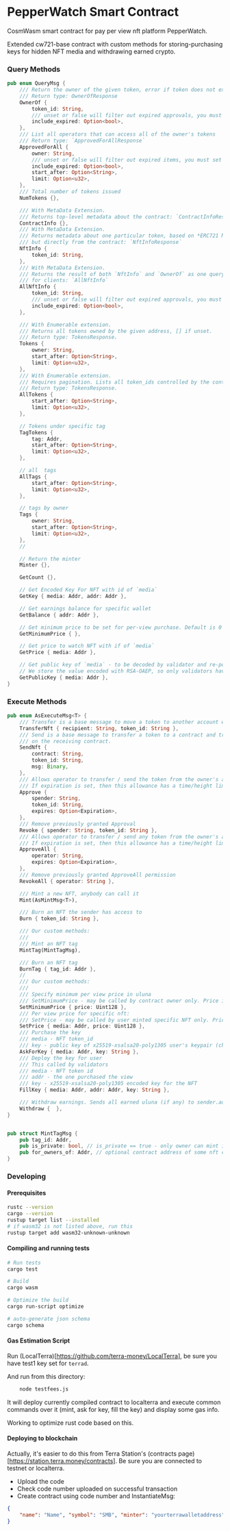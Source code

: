 # PepperWatch Smart Contract

CosmWasm smart contract for pay per view nft platform PepperWatch.

Extended cw721-base contract with custom methods for storing-purchasing keys for hidden NFT media and withdrawing earned crypto.

### Query Methods

```rust
pub enum QueryMsg {
    /// Return the owner of the given token, error if token does not exist
    /// Return type: OwnerOfResponse
    OwnerOf {
        token_id: String,
        /// unset or false will filter out expired approvals, you must set to true to see them
        include_expired: Option<bool>,
    },
    /// List all operators that can access all of the owner's tokens
    /// Return type: `ApprovedForAllResponse`
    ApprovedForAll {
        owner: String,
        /// unset or false will filter out expired items, you must set to true to see them
        include_expired: Option<bool>,
        start_after: Option<String>,
        limit: Option<u32>,
    },
    /// Total number of tokens issued
    NumTokens {},

    /// With MetaData Extension.
    /// Returns top-level metadata about the contract: `ContractInfoResponse`
    ContractInfo {},
    /// With MetaData Extension.
    /// Returns metadata about one particular token, based on *ERC721 Metadata JSON Schema*
    /// but directly from the contract: `NftInfoResponse`
    NftInfo {
        token_id: String,
    },
    /// With MetaData Extension.
    /// Returns the result of both `NftInfo` and `OwnerOf` as one query as an optimization
    /// for clients: `AllNftInfo`
    AllNftInfo {
        token_id: String,
        /// unset or false will filter out expired approvals, you must set to true to see them
        include_expired: Option<bool>,
    },

    /// With Enumerable extension.
    /// Returns all tokens owned by the given address, [] if unset.
    /// Return type: TokensResponse.
    Tokens {
        owner: String,
        start_after: Option<String>,
        limit: Option<u32>,
    },
    /// With Enumerable extension.
    /// Requires pagination. Lists all token_ids controlled by the contract.
    /// Return type: TokensResponse.
    AllTokens {
        start_after: Option<String>,
        limit: Option<u32>,
    },

    // Tokens under specific tag
    TagTokens {
        tag: Addr,
        start_after: Option<String>,
        limit: Option<u32>,
    },

    // all  tags
    AllTags {
        start_after: Option<String>,
        limit: Option<u32>,
    },

    // tags by owner
    Tags {
        owner: String,
        start_after: Option<String>,
        limit: Option<u32>,
    },
    //

    // Return the minter
    Minter {},

    GetCount {},

    // Get Encoded Key For NFT with id of `media`
    GetKey { media: Addr, addr: Addr },

    // Get earnings balance for specific wallet
    GetBalance { addr: Addr },

    // Get minimum price to be set for per-view purchase. Default is 0 (no minimum)
    GetMinimumPrice { },

    // Get price to watch NFT with if of `media`
    GetPrice { media: Addr },

    // Get public key of `media` - to be decoded by validator and re-posted re-encoded for user purchased the view
    // We store the value encoded with RSA-OAEP, so only validators have the private keys for it
    GetPublicKey { media: Addr },
}
```

### Execute Methods
```rust
pub enum AsExecuteMsg<T> {
    /// Transfer is a base message to move a token to another account without triggering actions
    TransferNft { recipient: String, token_id: String },
    /// Send is a base message to transfer a token to a contract and trigger an action
    /// on the receiving contract.
    SendNft {
        contract: String,
        token_id: String,
        msg: Binary,
    },
    /// Allows operator to transfer / send the token from the owner's account.
    /// If expiration is set, then this allowance has a time/height limit
    Approve {
        spender: String,
        token_id: String,
        expires: Option<Expiration>,
    },
    /// Remove previously granted Approval
    Revoke { spender: String, token_id: String },
    /// Allows operator to transfer / send any token from the owner's account.
    /// If expiration is set, then this allowance has a time/height limit
    ApproveAll {
        operator: String,
        expires: Option<Expiration>,
    },
    /// Remove previously granted ApproveAll permission
    RevokeAll { operator: String },

    /// Mint a new NFT, anybody can call it
    Mint(AsMintMsg<T>),

    /// Burn an NFT the sender has access to
    Burn { token_id: String },

    /// Our custom methods:
    ///
    /// Mint an NFT tag
    MintTag(MintTagMsg),

    /// Burn an NFT tag
    BurnTag { tag_id: Addr },
    //
    /// Our custom methods:
    ///
    /// Specify minimum per view price in uluna
    /// SetMinimumPrice - may be called by contract owner only. Price is in uluna (1/1000000) of Luna
    SetMinimumPrice { price: Uint128 },
    /// Per view price for specific nft:
    /// SetPrice - may be called by user minted specific NFT only. Price is in uluna (1/1000000) of Luna
    SetPrice { media: Addr, price: Uint128 },
    /// Purchase the key
    /// media - NFT token_id
    /// key - public key of x25519-xsalsa20-poly1305 user's keypair (check Metamask docs for detailed info on this)
    AskForKey { media: Addr, key: String },
    /// Deploy the key for user
    /// This called by validators
    /// media - NFT token id
    /// addr - the one purchased the view
    /// key - x25519-xsalsa20-poly1305 encoded key for the NFT
    FillKey { media: Addr, addr: Addr, key: String },

    /// Withdraw earnings. Sends all earned uluna (if any) to sender.address
    Withdraw {  },
}


pub struct MintTagMsg {
    pub tag_id: Addr,
    pub is_private: bool, // is_private == true - only owner can mint into this tag
    pub for_owners_of: Addr, // optional contract address of some nft collection, so only owners of it can view(ask for view keys) media under this tag
}
```

### Developing

#### Prerequisites

```sh
rustc --version
cargo --version
rustup target list --installed
# if wasm32 is not listed above, run this
rustup target add wasm32-unknown-unknown
```

#### Compiling and running tests


```sh
# Run tests
cargo test

# Build
cargo wasm

# Optimize the build
cargo run-script optimize

# auto-generate json schema
cargo schema
```

#### Gas Estimation Script

Run (LocalTerra)[https://github.com/terra-money/LocalTerra], be sure you have test1 key set for `terrad`.

And run from this directory:
```sh
    node testfees.js

```

It will deploy currently compiled contract to localterra and execute common commands over it (mint, ask for key, fill the key) and display some gas info.

Working to optimize rust code based on this.


#### Deploying to blockchain

Actually, it's easier to do this from Terra Station's (contracts page)[https://station.terra.money/contracts]. Be sure you are connected to testnet or localterra.

- Upload the code
- Check code number uploaded on successful transaction
- Create contract using code number and InstantiateMsg:

```json
{
	"name": "Name", "symbol": "SMB", "minter": "yourterrawalletaddress"
}

```


